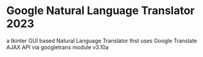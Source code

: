 # Google Natural Language Translator 2023
 a tkinter GUI based Natural Language Translator thst uses Google Translate AJAX API via googletrans module v3.10a
